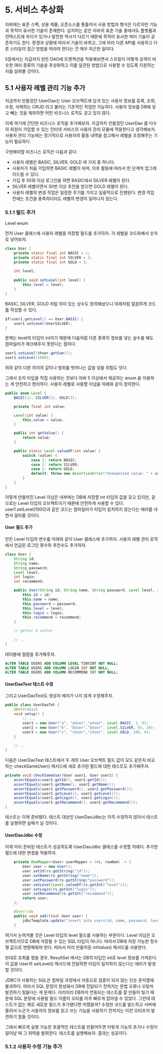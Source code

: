 # 5. 서비스 추상화

자바에는 표준 스펙, 상용 제품, 오픈소스를 통틀어서 사용 방법과 형식은 다르지만 기능과 목적이 유사한 기술이 존재한다. 심지어는 같은 자바의 표준 기술 중에서도 플랫폼과 컨텍스트에 차이가 있거나 발전한 역사가 다르기 때문에 목적이 유사한 여러 기술이 공존하기도 한다. 환경과 상황에 따라서 기술이 바뀌고, 그에 따라 다른 API를 사용하고 다른 스타일의 접근 방법을 따라야 한다는 건 매우 피곤한 일이다.

5장에서는 지금까지 만든 DAO에 트랜잭션을 적용해보면서 스프링이 어떻게 성격이 비슷한 여러 종류의 기술을 추상화하고 이를 일관된 방법으로 사용할 수 있도록 지원하는지를 살펴볼 것이다.

## 5.1 사용자 레벨 관리 기능 추가

지금까지 만들었던 UserDao는 User 오브젝트에 담겨 있는 사용자 정보를 등록, 조회, 수정, 삭제하는 CRUD 라고 불리는 기초적인 작업만 가능하다. 사용자 정보를 DB에 넣고 빼는 것을 제외하면 어떤 비즈니스 로직도 갖고 있지 않다.

이제 여기에 간단한 비즈니스 로직을 추가해보자. 지금까지 만들었던 UserDao 를 다수의 회원이 가입할 수 있는 인터넷 서비스의 사용자 관리 모듈에 적용한다고 생각해보자. 사용자 관리 기능에는 정기적으로 사용자의 활동 내역을 참고해서 레벨을 조정해주는 기능이 필요하다.

구현해야할 비즈니스 로직은 다음과 같다.

- 사용자 레벨은 BASIC, SILVER, GOLD 세 가지 중 하나다.
- 사용자가 처음 가입하면 BASIC 레벨이 되며, 이후 활동에 따라서 한 단계씩 업그레이드될 수 있다.
- 가입 후 50회 이상 로그인을 하면 BASIC에서 SILVER 레벨이 된다.
- SILVER 레벨이면서 30번 이상 추천을 받으면 GOLD 레벨이 된다.
- 사용자 레벨의 변경 작업은 일정한 주기를 가지고 일괄적으로 진행된다. 변경 작업 전에는 조건을 충족하더라도 레벨의 변경이 일어나지 않는다.

### 5.1.1 필드 추가

Level enum

먼저 User 클래스에 사용자 레벨을 저장할 필드를 추가하자. 각 레벨을 코드화해서 숫자로 넣어보자.

```java
class User {
    private static final int BASIC = 1;
    private static final int SILVER = 2;
    private static final int GOLD = 3;
    
    int level;
    
    public void setLevel(int level) {
        this.level = level;
    }
}
```

BASIC, SILVER, GOLD 처럼 의미 있는 상수도 정의해놨으니 아래처럼 깔끔하게 코드를 작성할 수 있다.

```java
if(user1.getLevel() == User.BASIC) {
    user1.setLevel(UserSILVER);
}
```

문제는 level의 타입이 int이기 때문에 다음처럼 다른 종류의 정보를 넣는 실수를 해도 컴파일러가 체크해주지 못한다는 점이다.

```java
user1.setLevel(thoer.getSum());
user1.setLevel(1000);
```

위와 같이 다른 의미의 값이나 범위를 벗어나는 값을 넣을 위험도 잇다.

그래서 숫자 타입을 직접 사용하는 것보다 자바 5 이상에서 제공하는 enum 을 이용하는 게 안전하고 편리하다. 사용자 레벨로 사용할 이넘을 아래와 같이 정의한다.

```java
public enum Level {
    BASIC(1), SILVER(2), GOLD(3);

    private final int value;

    Level(int value) {
        this.value = value;
    }

    public int getValue() {
        return value;
    }

    public static Level valueOf(int value) {
        switch (value) {
            case 1: return BASIC;
            case 2: return SILVER;
            case 3: return GOLD;
            default: throw new AssertionError("Unexpected value: " + value);
        }
    }
}
```

이렇게 만들어진 Level 이넘은 내부에는 DB에 저장할 int 타입의 값을 갖고 있지만, 겉으로는 Level 타입의 오브젝트이기 때문에 안전하게 사용할 수 있다. user1.setLevel(1000)과 같은 코드는 컴파일러가 타입이 일치하지 않는다는 에러를 내면서 걸러줄 것이다.

#### User 필드 추가

만든 Level 타입의 변수를 아래와 같이 User 클래스에 추가하자. 사용자 레벨 관리 로직에서 언급된 로그인 횟수와 추천수도 추가하자.

```java
class User {
    String id;
    String name;
    String password;
    Level level;
    int login;
    int recommend;

    public User(String id, String name, String password, Level level, int login, int recommend) {
        this.id = id;
        this.name = name;
        this.password = password;
        this.level = level;
        this.login = login;
        this.recommend = recommend;
    }

    // getter & setter
    
    // ...
}
```

테이블에 컬럼을 추가해주자.

```sql
ALTER TABLE USERS ADD COLUMN LEVEL TINYINT NOT NULL;
ALTER TABLE USERS ADD COLUMN LOGIN INT NOT NULL;
ALTER TABLE USERS ADD COLUMN RECOMMEND INT NOT NULL;
```

#### UserDaoTest 테스트 수정

그리고 UserDaoTest도 생성자 에러가 나지 않게 수정해주자.

```java
public class UserDaoTet {
    @BeforeEach
    void setup() {
        // ...
        user1 = new User("a", "aUser","aUser", Level.BASIC, 1, 0);
        user2 = new User("b", "bUser","bUser", Level.SILVER, 55, 10);
        user3 = new User("c", "cUser","cUser", Level.GOLD, 100, 4);
    }
    
    // ...
}
```

다음은 UserDaoTest 테스트에서 두 개의 User 오브젝트 필드 값이 모드 같은지 비교하는 checkSameUser() 메서드에 새로 추가된 필드에 대한 테스트도 추가해주자.

```java
private void checkSameUser(User user1, User user2) {
    assertEquals(user1.getId(), user2.getId());
    assertEquals(user1.getName(), user2.getName());
    assertEquals(user1.getPassword(), user2.getPassword());
    assertEquals(user1.getLevel(), user2.getLevel());
    assertEquals(user1.getLogin(), user2.getLogin());
    assertEquals(user1.getRecommend(), user2.getRecommend());
}
```

테스트는 이제 준비됐다. 테스트 대상인 UserDaoJdbc는 아직 수정하지 않아서 테스트를 실행하면 실패가 날 것이다.

#### UserDaoJdbc 수정

이제 미리 준비된 테스트가 성공하도록 UserDaoJdbc 클래스를 수정할 차례다. 추가한 필드에 대한 변경을 적용하자.

```java
    private RowMapper<User> userMapper = (rs, rowNum) -> {
        User user = new User();
        user.setId(rs.getString("id"));
        user.setName(rs.getString("name"));
        user.setPassword(rs.getString("password"));
        user.setLevel(Level.valueOf(rs.getInt("level")));
        user.setLogin(rs.getInt("login"));
        user.setRecommend(rs.getInt("recommend"));
        return user;
    };

    @Override
    public void add(final User user) {
        jdbcTemplate.update("insert into users(id, name, password, level, login, recommend) values (?, ?, ?, ?, ?, ?)", user.getId(), user.getName(), user.getPassword(), user.getLevel(), user.getLevel(), user.getRecommend());
    }
```

여기서 눈여겨볼 것은 Level 타입의 level 필드를 사용하는 부분이다. Level 이넘은 오브젝트이므로 DB에 저장될 수 있는 SQL 타입이 아니다. 따라서 DB에 저장 가능한 정수형 값으로 변환해줘야 한다. 따라서 미리 만들어둔 intValue() 메서드를 사용한다.

반대로 조회를 했을 경우, ResultSet 에서는 DB의 타입인 int로 level 정보를 가져온다. 이 값을 User의 setLevel() 메서드에 전달하면 타입이 일치하지 않는다는 에러가 발생할 것이다.

JDBC가 사용하는 SQL은 컴파일 과정에서 자동으로 검증이 되지 않는 단순 문자열에 불과하다. 따라서 SQL 문장이 완성돼서 DB에 전달되기 전까지는 문법 오류나 오탖차 발견하기 힘들다는 게 문제다. 미리미리 DB까지 연동되는 테스트를 잘 만들어 뒀기 때문에 SQL 문장에 사용될 필드 이름이 오타를 아주 빠르게 잡아낼 수 있었다. 그런데 테스트가 없는 채로 새로운 필드가 추가됐다면 어땠을까? 수정한 코드를 빌드하고 서버에 올려서 누군가 사용자의 정보를 읽고 쓰는 기능을 사용하기 전까지는 이런 오타조차 발견하기 힘들 것이다.

그래서 빠르게 실행 가능한 포괄적인 테스트를 만들어두면 이렇게 기능의 추가나 수정이 일어날 때 그 위력을 발휘한다. 테스트를 실행해보자. 결과는 성공이다.

### 5.1.2 사용자 수정 기능 추가

